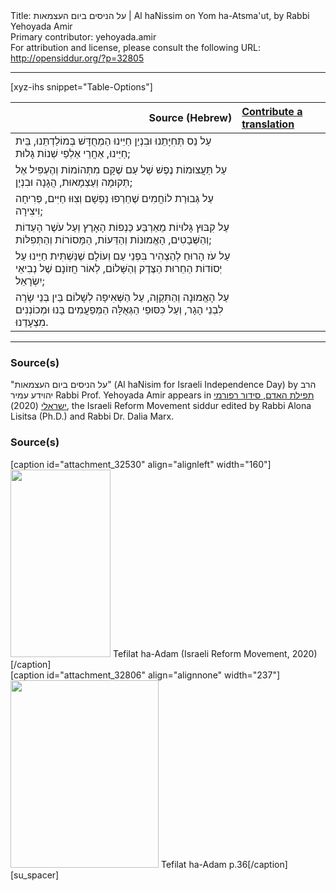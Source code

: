 <html>
<head></head>
<body>
Title: על הניסים ביום העצמאות | Al haNissim on Yom ha-Atsma'ut, by Rabbi Yehoyada Amir<br />
Primary contributor: yehoyada.amir<br />
For attribution and license, please consult the following URL: <a href="http://opensiddur.org/?p=32805">http://opensiddur.org/?p=32805</a>
<p />
<hr />

[xyz-ihs snippet="Table-Options"]<table style="margin-left: auto; margin-right: auto;" class="draggable">
<thead><tr><th id="x" style="text-align: right;">Source (Hebrew)</th><th style="text-align: left;"><a href="/translate/" target="_blank" rel="noopener">Contribute a translation</a></th></tr></thead>
<tbody>
<tr><td style="vertical-align:top;">
<div class="liturgy" lang="he">
עַל נֵס תְּחִיָּתֵנוּ 
וּבִנְיַן חַיֵּינוּ 
הַמְחֻדָּשׁ בְּמוֹלַדְתֵּנוּ, 
בֵּית חַיֵּינוּ, 
אַחֲרֵי אַלְפֵי שְׁנוֹת גָּלוּת;
</span></div></td>
 
<td style="vertical-align:top;">
<div class="english" lang="en">

</div></td></tr>


<tr><td style="vertical-align:top;">
<div class="liturgy" lang="he">
עַל תַּעֲצוּמוֹת נֶפֶשׁ 
שֶׁל עַם שֶׁקָּם 
מִתְּהוֹמוֹת וְהֶעְפִּיל 
אֶל תְּקוּמָה וְעַצְמָאוּת, 
הֲגָנָה וּבִנְיָן;
</span></div></td>
 
<td style="vertical-align:top;">
<div class="english" lang="en">

</div></td></tr>


<tr><td style="vertical-align:top;">
<div class="liturgy" lang="he">
עַל גְּבוּרַת לוֹחֲמִים 
שֶׁחֵרְפוּ נַפְשָׁם 
וְצִוּוּ חַיִּים, 
פְּרִיחָה וִיצִירָה;
</span></div></td>
 
<td style="vertical-align:top;">
<div class="english" lang="en">

</div></td></tr>


<tr><td style="vertical-align:top;">
<div class="liturgy" lang="he">
עַל קִבּוּץ גָּלוּיוֹת 
מֵאַרְבַּע כַּנְפוֹת הָאָרֶץ 
וְעַל עֹשֶׁר הָעֵדוֹת וְהַשְּׁבָטִים, 
הָאֱמוּנוֹת וְהַדֵּעוֹת, 
הַמָּסוֹרוֹת וְהַתְּפִלּוֹת;
</span></div></td>
 
<td style="vertical-align:top;">
<div class="english" lang="en">

</div></td></tr>


<tr><td style="vertical-align:top;">
<div class="liturgy" lang="he">
עַל עֹז הָרוּחַ 
לְהַצְהִיר בִּפְנֵי עַם וְעוֹלָם 
שֶׁנַּשְׁתִּית חַיֵּינוּ 
עַל יְסוֹדוֹת הַחֵרוּת 
הַצֶּדֶק וְהַשָּׁלוֹם, 
לְאוֹר חֲזוֹנָם 
שֶׁל נְבִיאֵי יִשְׂרָאֵל;
</span></div></td>
 
<td style="vertical-align:top;">
<div class="english" lang="en">

</div></td></tr>


<tr><td style="vertical-align:top;">
<div class="liturgy" lang="he">
עַל הָאֱמוּנָה וְהַתִּקְוָה, 
עַל הַשְּׁאִיפָה לְשָׁלוֹם 
בֵּין בְּנֵי שָׂרָה לִבְנֵי הָגָר, 
וְעַל כִּסּוּפֵי הַגְּאֻלָּה הַמְּפַעֲמִים בָּנוּ 
וּמְכוֹנְנִים מִצְעָדֵנוּ.
</div></td></tr>
</tbody></table>

<hr />

<h3>Source(s)</h3>

"על הניסים ביום העצמאות" (Al haNisim for Israeli Independence Day) by הרב יהוידע עמיר Rabbi Prof. Yehoyada Amir appears in <a href="https://www.facebook.com/תפילת-האדם-סידור-רפורמי-ישראלי-101214578258569">תפילת האדם, סידור רפורמי ישראלי</a> (2020), the Israeli Reform Movement siddur edited by Rabbi Alona Lisitsa (Ph.D.) and Rabbi Dr. Dalia Marx.

<h3>Source(s)</h3>

<span style="float: right;">[caption id="attachment_32530" align="alignleft" width="160"]<a href="https://opensiddur.org/wp-content/uploads/2020/06/tefilat-ha-adam-Israeli-REform-Movement-2020.jpg" rel="lightbox"><img src="https://opensiddur.org/wp-content/uploads/2020/06/tefilat-ha-adam-Israeli-REform-Movement-2020-160x300.jpg" alt="" width="160" height="300" class="size-medium wp-image-32530" /></a> Tefilat ha-Adam (Israeli Reform Movement, 2020)[/caption]</span>  <span style="float: left;">[caption id="attachment_32806" align="alignnone" width="237"]<a href="https://opensiddur.org/wp-content/uploads/2020/07/Tefilat-ha-Adam-p.36.jpg" rel="lightbox"><img src="https://opensiddur.org/wp-content/uploads/2020/07/Tefilat-ha-Adam-p.36-237x300.jpg" alt="" width="237" height="300" class="size-medium wp-image-32806" /></a> Tefilat ha-Adam p.36[/caption]</span>[su_spacer]
</body>
</html>